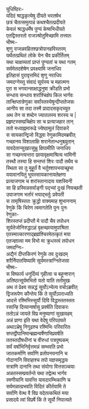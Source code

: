 युधिष्ठिरः-  
यदिदं श्राद्धकृत्येषु दीयते भरतर्षभ  
छत्रं चैतत्समुत्पन्नं कथश्चैतत्प्रदीयते  
केवलं श्राद्धधर्मेष पुण्यं केष्वभिधीयते  
एतद्विस्तरतो राजञ्श्रोतुमिच्छामि तत्त्वतः  
भीष्मः-   
शृणु राजन्नवहितश्छत्रोपानहविस्तरम्  
यथैतत्प्रथितं लोके येन चैव प्रकीर्तितम्  
यथा चाक्षय्यतां प्राप्तं पुण्यतां च यथा गतम्  
सर्वमेतदशेषेण प्रवक्ष्यामि जनाधिप  
इतिहासं पुरावृत्तमिदं शृणु नराधिप  
जमदग्नेस्तु संवादं सूर्यस्य च महात्मनः  
पुरा स भगवान्साक्षाद्धनुषा क्रीडति प्रभो  
सन्धाय सन्धाय शरांश्चिक्षेप किल भार्गवः  
तान्क्षिप्तान्रेणुका सर्वांस्तस्येषून्दीप्ततेजसः  
आनीय सा तदा तस्मै प्रादादसकृदच्युत  
अथ तेन स शब्देन ज्यातलस्य शरस्य च |  
प्रहृष्टस्सम्प्रचिक्षेप सा च प्रत्याजहार तान्  
ततो मध्याह्नमारूढे ज्येष्ठामूलं दिवाकरे  
स सायकान्द्विजो विद्ध्वा रेणुकामिदमब्रवीत्  
गच्छानय विशालाक्षि शरानेतान्धनुश्च्युतान्  
यावदेतान्सुखात्सुभ्रु क्षिपामीति जनाधिप  
सा गच्छन्त्यन्तरा छायावृक्षमाश्रित्य भामिनी  
तस्थौ तस्या हि सन्तप्तं शिरः पादौ तथैव च  
स्थिता सा तु मूहूर्तं वै भर्तुश्शापभयाच्छुभा  
ययावानयितुं भूयस्सायकानायतेक्षणा  
प्रत्याजगाम च शरांस्तानादाय यशस्विनी  
सा हि प्रस्विन्नसर्वाङ्गी पद्भ्यां दुःखं नियच्छती  
उपाजगाम भर्तारं भयाद्भर्तुः प्रवेपती  
स तामृषिस्ततः क्रुद्धो वाक्यमाह शुभाननाम्  
रेणुके किं चिरेण त्वमागतेति पुनः पुनः  
रेणुका-   
शिरस्तप्तं प्रदीप्तौ मे पादौ चैव तपोधन  
सूर्यतेजोनिरुद्धाऽहं वृक्षच्छायामुपाश्रिता  
एतस्मात्कारणाद्ब्रह्मंश्चिरमेतत्कृतं मया  
एतज्ज्ञात्वा मम विभो मा क्रुधस्त्वं तपोधन  
जमदग्निः-   
अद्यैनं दीप्तकिरणं रेणुके तव दुःखदम्  
शरैर्निपातयिष्यामि सूर्यमस्त्राग्नितेजसा  
भीष्मः-   
स विष्फार्य धनुर्दिव्यं गृहीत्वा च बहून्शरान्  
अतिष्ठत्सूर्यमभितो यतो याति ततोमुखः  
अथ तं प्रेक्ष्य सन्नद्धं सूर्योऽभ्येत्य वचोऽब्रवीत्  
द्विजरूपेण कौन्तेय किं ते सूर्योऽपराध्यति  
आदत्ते रश्मिभिस्सूर्यो दिवि विद्धस्ततस्ततः  
रसान्हि दिव्यान्वर्षासु प्रवर्षति दिवाकरः  
ततोऽन्नं जायते विप्र मनुष्याणां सुखावहम्  
अन्नं प्राणा इति यथा वेदेषु परिपठ्यते  
अथाऽभ्रेषु निगूढश्च रश्मिभिः परिवारितः  
सप्तद्वीपानिमान्ब्रह्मन्वर्षेणाभिप्रवर्षति  
ततस्तदौषधीनां च वीरुधां पत्रपुष्पकम्  
सर्वं वर्षाभिनिर्वृत्तमन्नं सम्भवति प्रभो  
जातकर्माणि सर्वाणि व्रतोपनयनानि च  
गोदानानि विवाहाश्च तपो यज्ञसमृद्धयः  
सत्राणि दानानि तथा संयोगा वित्तसञ्चयाः  
अन्नतस्सम्प्रवर्तन्ते यथा तद्वेत्थ भार्गव  
रमणीयानि यावन्ति यावदारम्भिकाणि च  
सर्वमन्नात्प्रभवति विदितं कीर्तयामि ते  
सर्वाणि वेत्थ वै विप्र यदेतत्कथितं मया  
प्रसादये त्वां विप्रर्षे किं ते सूर्यो निपात्यते   
